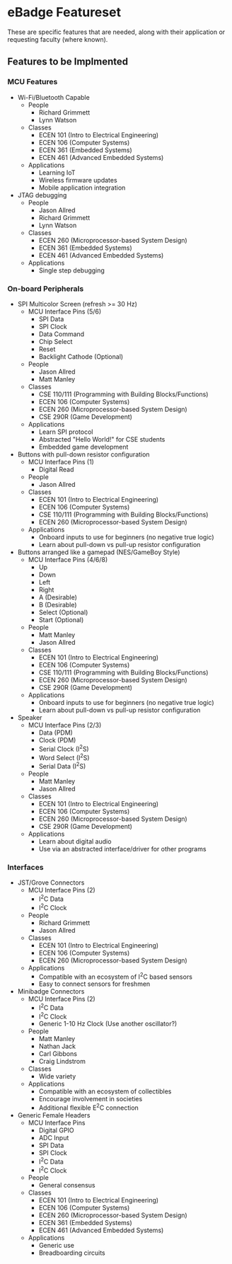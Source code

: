 # eBadge Featureset
These are specific features that are needed, along with their application or requesting faculty (where known).

## Features to be Implmented

### MCU Features
* Wi-Fi/Bluetooth Capable
    * People
        * Richard Grimmett
        * Lynn Watson
    * Classes
        * ECEN 101 (Intro to Electrical Engineering)
        * ECEN 106 (Computer Systems)
        * ECEN 361 (Embedded Systems)
        * ECEN 461 (Advanced Embedded Systems)
    * Applications
        * Learning IoT
        * Wireless firmware updates
        * Mobile application integration
* JTAG debugging
    * People
        * Jason Allred
        * Richard Grimmett
        * Lynn Watson
    * Classes
        * ECEN 260 (Microprocessor-based System Design)
        * ECEN 361 (Embedded Systems)
        * ECEN 461 (Advanced Embedded Systems)
    * Applications
        * Single step debugging

### On-board Peripherals
* SPI Multicolor Screen (refresh >= 30 Hz)
    * MCU Interface Pins (5/6)
        * SPI Data
        * SPI Clock
        * Data Command
        * Chip Select
        * Reset
        * Backlight Cathode (Optional)
    * People
        * Jason Allred
        * Matt Manley
    * Classes
        * CSE 110/111 (Programming with Building Blocks/Functions)
        * ECEN 106 (Computer Systems)
        * ECEN 260 (Microprocessor-based System Design)
        * CSE 290R (Game Development)
    * Applications
        * Learn SPI protocol
        * Abstracted "Hello World!" for CSE students
        * Embedded game development
* Buttons with pull-down resistor configuration
    * MCU Interface Pins (1)
        * Digital Read
    * People
        * Jason Allred
    * Classes
        * ECEN 101 (Intro to Electrical Engineering)
        * ECEN 106 (Computer Systems)
        * CSE 110/111 (Programming with Building Blocks/Functions)
        * ECEN 260 (Microprocessor-based System Design)
    * Applications
        * Onboard inputs to use for beginners (no negative true logic)
        * Learn about pull-down vs pull-up resistor configuration
* Buttons arranged like a gamepad (NES/GameBoy Style)
    * MCU Interface Pins (4/6/8)
        * Up
        * Down
        * Left
        * Right
        * A (Desirable)
        * B (Desirable)
        * Select (Optional)
        * Start (Optional)
    * People
        * Matt Manley
        * Jason Allred
    * Classes
        * ECEN 101 (Intro to Electrical Engineering)
        * ECEN 106 (Computer Systems)
        * CSE 110/111 (Programming with Building Blocks/Functions)
        * ECEN 260 (Microprocessor-based System Design)
        * CSE 290R (Game Development)
    * Applications
        * Onboard inputs to use for beginners (no negative true logic)
        * Learn about pull-down vs pull-up resistor configuration
* Speaker
    * MCU Interface Pins (2/3)
        * Data (PDM)
        * Clock (PDM)
        * Serial Clock (I<sup>2</sup>S)
        * Word Select (I<sup>2</sup>S)
        * Serial Data (I<sup>2</sup>S)
    * People
        * Matt Manley
        * Jason Allred
    * Classes
        * ECEN 101 (Intro to Electrical Engineering)
        * ECEN 106 (Computer Systems)
        * ECEN 260 (Microprocessor-based System Design)
        * CSE 290R (Game Development)
    * Applications
        * Learn about digital audio
        * Use via an abstracted interface/driver for other programs

### Interfaces
* JST/Grove Connectors
    * MCU Interface Pins (2)
        * I<sup>2</sup>C Data
        * I<sup>2</sup>C Clock
    * People
        * Richard Grimmett
        * Jason Allred
    * Classes
        * ECEN 101 (Intro to Electrical Engineering)
        * ECEN 106 (Computer Systems)
        * ECEN 260 (Microprocessor-based System Design)
    * Applications
        * Compatible with an ecosystem of I<sup>2</sup>C based sensors
        * Easy to connect sensors for freshmen
* Minibadge Connectors
    * MCU Interface Pins (2)
        * I<sup>2</sup>C Data
        * I<sup>2</sup>C Clock
        * Generic 1-10 Hz Clock (Use another oscillator?)
    * People
        * Matt Manley
        * Nathan Jack
        * Carl Gibbons
        * Craig Lindstrom
    * Classes
        * Wide variety
    * Applications
        * Compatible with an ecosystem of collectibles
        * Encourage involvement in societies
        * Additional flexible E<sup>2</sup>C connection
* Generic Female Headers
    * MCU Interface Pins
        * Digital GPIO
        * ADC Input
        * SPI Data
        * SPI Clock
        * I<sup>2</sup>C Data
        * I<sup>2</sup>C Clock
    * People
        * General consensus
    * Classes
        * ECEN 101 (Intro to Electrical Engineering)
        * ECEN 106 (Computer Systems)
        * ECEN 260 (Microprocessor-based System Design)
        * ECEN 361 (Embedded Systems)
        * ECEN 461 (Advanced Embedded Systems)
    * Applications
        * Generic use
        * Breadboarding circuits
